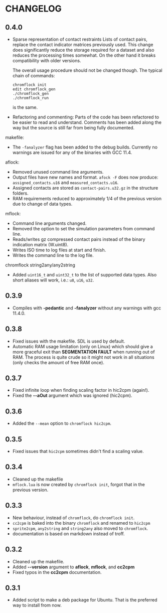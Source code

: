 # CHANGELOG

## 0.4.0

- Sparse representation of contact restraints Lists of contact pairs,
  replace the contact indicator matrices previously used. This change
  does significantly reduce the storage required for a dataset and
  also reduces the processing times somewhat. On the other hand it
  breaks compatibility with older versions.

  The overall usage procedure should not be changed though. The typical
  chain of commands:

  ``` shell
  chromflock init
  edit chromflock_gen
  ./chromflock_gen
  ./chromflock_run
  ```
  is the same.

- Refactoring and commenting: Parts of the code has been refactored to
be easier to read and understand. Comments has been added along the
way but the source is still far from being fully documented.

makefile:
- The `-fanalyzer` flag has been added to the debug builds. Currently
  no warnings are issued for any of the binaries with GCC 11.4.

aflock:
- Removed unused command line arguments.
- Output files have new names and format. `afock -F` does now produce:
  `assigned_contacts.u16` and `measured_contacts.u16`.
- Assigned contacts are stored as `contact-pairs.u32.gz` in the
  structure folders.
- RAM requirements reduced to approximately 1/4 of the previous
  version due to change of data types.

mflock:
- Command line arguments changed.
- Removed the option to set the simulation parameters from command line.
- Reads/writes gz compressed contact pairs instead of the binary
  indication matrix (W.uint8).
- Writes ISO time to log files at start and finish.
- Writes the command line to the log file.

chromflock string2any/any2string
- Added `uint16_t` and `uint32_t` to the list of supported data
  types. Also short aliases will work, i.e.: `u8`, `u16`, `u32`.

## 0.3.9
- Compiles with **-pedantic** and **-fanalyzer** without any warnings
  with gcc 11.4.0.

## 0.3.8
- Fixed issues with the makefile. SDL is used by default.
- Automatic RAM usage limitation (only on Linux) which should give a
  more graceful exit than **SEGMENTATION FAULT** when running out of
  RAM. The process is quite crude so it might not work in all
  situations (only checks the amount of free RAM once).

## 0.3.7
- Fixed infinite loop when finding scaling factor in hic2cpm (again!).
- Fixed the **--aOut** argument which was ignored (hic2cpm).

## 0.3.6
- Added the `--mean` option to `chromflock hic2cpm`.

## 0.3.5
- Fixed issues that `hic2cpm` sometimes didn't find a scaling value.

## 0.3.4
- Cleaned up the makefile
- `mflock.lua` is now created by `chromflock init`, forgot that in the
  previous version.

## 0.3.3
- New behaviour, instead of `chromflock`, do `chromflock init`.
- `cc2cpm` is baked into the binary `chromflock` and renamed to
  `hic2cpm`
- `sprite2cpm`, `any2string` and `string2any` also moved to `chromflock`.
- documentation is based on markdown instead of troff.

## 0.3.2
 - Cleaned up the makefile.
 - Added **--version** argument to **aflock**, **mflock**, and **cc2cpm**
 - Fixed typos in the **cc2cpm** documentation.

## 0.3.1
 - Added script to make a deb package for Ubuntu. That is the
   preferred way to install from now.
